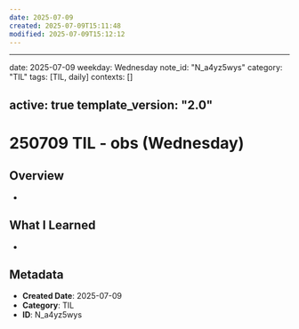 ```yaml
---
date: 2025-07-09
created: 2025-07-09T15:11:48
modified: 2025-07-09T15:12:12
---
```

--- 
date: 2025-07-09
weekday: Wednesday
note_id: "N_a4yz5wys"
category: "TIL"
tags: [TIL, daily]
contexts: []


active: true
template_version: "2.0"
---

# 250709 TIL - obs (Wednesday)

## Overview
-
## What I Learned
- 


## Metadata
- **Created Date**: 2025-07-09
- **Category**: TIL
- **ID**: N_a4yz5wys


